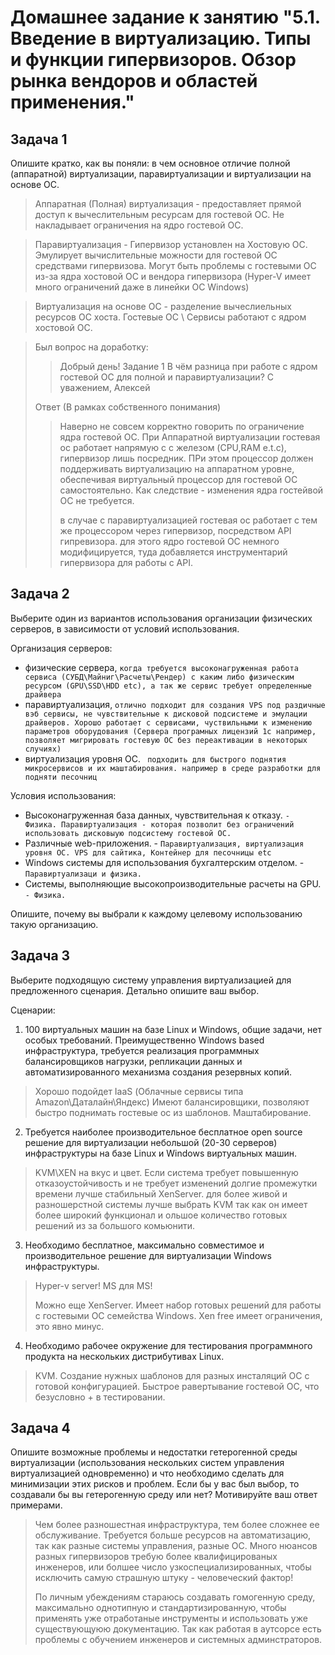 # Домашнее задание к занятию "5.1. Введение в виртуализацию. Типы и функции гипервизоров. Обзор рынка вендоров и областей применения."
## Задача 1

Опишите кратко, как вы поняли: в чем основное отличие полной (аппаратной) виртуализации, паравиртуализации и виртуализации на основе ОС.
> Аппаратная (Полная) виртуализация - предоставляет прямой доступ к вычеслительным ресурсам для гостевой ОС. Не накладывает ограничения на ядро гостевой ОС.

> Паравиртуализация - Гипервизор установлен на Хостовую ОС. Эмулирует вычислительные можности для гостевой ОС средствами гипервизова. Могут быть проблемы с гостевыми ОС из-за ядра хостовой ОС и вендора гипервизора (Hyper-V имеет много ограничений даже в линейки ОС Windows)

> Виртуализация на основе ОС - разделение вычеслиельных ресурсов ОС хоста. Гостевые ОС \ Сервисы работают с ядром хостовой ОС. 

> Был вопрос на доработку: 
> 
>> Добрый день!
>> Задание 1
>> В чём разница при работе с ядром гостевой ОС для полной и паравиртуализации?
>> С уважением,
>> Алексей
>> 
> Ответ (В рамках собственного понимания)
> 
>> Наверно не совсем корректно говорить по ограничение ядра гостевой ОС. При Аппаратной виртуализации гостевая ос работает напрямую с с железом (CPU,RAM e.t.c), гипервизор лишь посредник. ПРи этом процессор должен поддерживать виртуализацию на аппаратном уровне, обеспечивая виртуальный процессор для гостевой ОС самостоятельно. Как следствие - изменения ядра гостейвой ОС не требуется.
>> 
>> в случае с паравиртуализацией гостевая ос работает с тем же процессором через гипервизор, посредством API  гипревизора. для этого ядро гостевой ОС немного модифицируется, туда добавляется инструментарий гипервизора для работы с API.

## Задача 2

Выберите один из вариантов использования организации физических серверов, в зависимости от условий использования.

Организация серверов:
- физические сервера, ``` когда требуется высоконагруженная работа сервиса (СУБД\Майниг\Расчеты\Рендер) с каким либо физическим ресурсом (GPU\SSD\HDD etc), а так же сервис требует определенные драйвера ```
- паравиртуализация, ``` отлично подходит для создания VPS под раздичные вэб сервисы, не чувствительные к дисковой подсистеме и эмулации драйверов. Хорошо работает с сервисами, чуствильными к изменению параметров оборудования (Сервера програмных лицензий 1с например, позволяет мигрировать гостевую ОС без переактивации в некоторых случиях) ```
- виртуализация уровня ОС. ``` подходить для быстрого поднятия микросервисов и их маштабирования. например в среде разработки для подняти песочниц```

Условия использования:
- Высоконагруженная база данных, чувствительная к отказу. `````- Физика. Паравиртуализация - которая позволит без ограничений использовать дисковыую подсистему гостевой ОС.`````
- Различные web-приложения. - `````` Паравиртуализация, виртуализация уровня ОС. VPS для сайтика, Контейнер для песочницы etc ``````
- Windows системы для использования бухгалтерским отделом. - ```Паравиртуализаци и физика.```
- Системы, выполняющие высокопроизводительные расчеты на GPU. ```- Физика.```

Опишите, почему вы выбрали к каждому целевому использованию такую организацию.

## Задача 3

Выберите подходящую систему управления виртуализацией для предложенного сценария. Детально опишите ваш выбор.

Сценарии:

1. 100 виртуальных машин на базе Linux и Windows, общие задачи, нет особых требований. Преимущественно Windows based инфраструктура, требуется реализация программных балансировщиков нагрузки, репликации данных и автоматизированного механизма создания резервных копий.
> Хорошо подойдет IaaS (Облачные сервисы типа Amazon\Даталайн\Яндекс) Имеют балансировщики, позволяют быстро поднимать гостевые ос из шаблонов. Маштабирование.  

2. Требуется наиболее производительное бесплатное open source решение для виртуализации небольшой (20-30 серверов) инфраструктуры на базе Linux и Windows виртуальных машин.
> KVM\XEN на вкус и цвет. Если система требует повышенную отказоустойчивость и не требует изменений долгие промежутки времени лучше стабильный XenServer. для более живой и разношерстной системы лучше выбрать KVM так как он имеет более широкий функционал и ольшое количество готовых решений из за большого комьюнити.

3. Необходимо бесплатное, максимально совместимое и производительное решение для виртуализации Windows инфраструктуры.
>Hyper-v server! MS для MS!
> 
>Можно еще XenServer. Имеет набор готовых решений для работы с гостевыми ОС семейства Windows. Xen free имеет ограничения, это явно минус.

4. Необходимо рабочее окружение для тестирования программного продукта на нескольких дистрибутивах Linux.
> KVM. Создание нужных шаблонов для разных инсталяций ОС с готовой конфигурацией. Быстрое равертывание гостевой ОС, что безусловно + в тестировании.


## Задача 4

Опишите возможные проблемы и недостатки гетерогенной среды виртуализации (использования нескольких систем управления виртуализацией одновременно) и что необходимо сделать для минимизации этих рисков и проблем. Если бы у вас был выбор, то создавали бы вы гетерогенную среду или нет? Мотивируйте ваш ответ примерами.
> Чем более разношестная инфраструктура, тем более сложнее ее обслуживание. Требуется больше ресурсов на автоматизацию, так как разные системы управления, разные ОС. Много нюансов разных гипервизоров требую более квалифицированых инженеров, или болшее число узкоспециализированных, чтобы исключить самую страшную штуку - человеческий фактор!
> 
> По личным убеждениям стараюсь создавать гомогенную среду, максимально однотипную и стандартизированную, чтобы применять уже отработаные инструменты и использовать уже существующуюю документацию. Так как работая в аутсорсе есть проблемы с обучением инженеров и системных админстраторов.
> 
